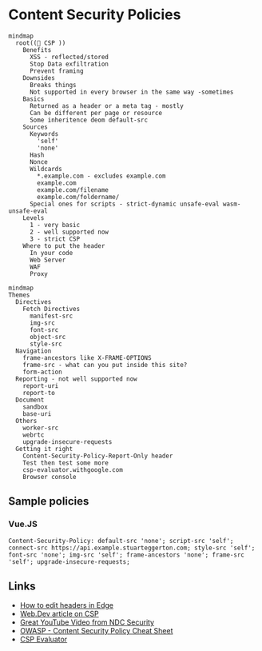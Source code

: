 # Content Security Policies

```mermaid
mindmap
  root((🚀 CSP ))
    Benefits
      XSS - reflected/stored
      Stop Data exfiltration
      Prevent framing
    Downsides
      Breaks things
      Not supported in every browser in the same way -sometimes
    Basics
      Returned as a header or a meta tag - mostly
      Can be different per page or resource
      Some inheritence deom default-src
    Sources
      Keywords
        'self'
        'none'
      Hash
      Nonce
      Wildcards
        *.example.com - excludes example.com
        example.com
        example.com/filename
        example.com/foldername/
      Special ones for scripts - strict-dynamic unsafe-eval wasm-unsafe-eval
    Levels
      1 - very basic
      2 - well supported now
      3 - strict CSP
    Where to put the header
      In your code
      Web Server
      WAF
      Proxy
```

```mermaid
mindmap
Themes
  Directives
    Fetch Directives
      manifest-src
      img-src
      font-src
      object-src
      style-src
  Navigation
    frame-ancestors like X-FRAME-OPTIONS
    frame-src - what can you put inside this site?
    form-action
  Reporting - not well supported now
    report-uri
    report-to
  Document
    sandbox
    base-uri
  Others
    worker-src
    webrtc
    upgrade-insecure-requests
  Getting it right
    Content-Security-Policy-Report-Only header
    Test then test some more
    csp-evaluator.withgoogle.com
    Browser console
```

## Sample policies
### Vue.JS
```
Content-Security-Policy: default-src 'none'; script-src 'self'; connect-src https://api.example.stuarteggerton.com; style-src 'self'; font-src 'none'; img-src 'self'; frame-ancestors 'none'; frame-src 'self'; upgrade-insecure-requests;
```

## Links
- [How to edit headers in Edge](https://learn.microsoft.com/en-us/microsoft-edge/devtools/javascript/overrides)
- [Web.Dev article on CSP](https://web.dev/articles/csp)
- [Great YouTube Video from NDC Security](https://youtu.be/eFbFMqaqSAk?si=jT4m4opwIcBUV6AU)
- [OWASP - Content Security Policy Cheat Sheet](https://cheatsheetseries.owasp.org/cheatsheets/Content_Security_Policy_Cheat_Sheet.html)
- [CSP Evaluator](https://csp-evaluator.withgoogle.com)
